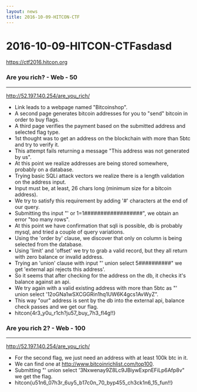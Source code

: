 ```yaml
---
layout: news
title: 2016-10-09-HITCON-CTF
---
```


# 2016-10-09-HITCON-CTFasdasd
https://ctf2016.hitcon.org

### Are you rich? - Web - 50  
--------------------------------------------------------------------------------------------
http://52.197.140.254/are_you_rich/

- Link leads to a webpage named "Bitcoinshop".
- A second page generates bitcoin addresses for you to "send" bitcoin in order to buy flags.
- A third page verifies the payment based on the submitted address and selected flag type.
- 1st thought was to get an address on the blockchain with more than 5btc and try to verify it.
- This attempt fails returning a message "This address was not generated by us".
- At this point we realize addresses are being stored somewhere, probably on a database.
- Trying basic SQLi attack vectors we realize there is a length validation on the address input.
- Input must be, at least, 26 chars long (minimum size for a bitcoin address).
- We try to satisfy this requirement by adding '#' characters at the end of our query.
- Submitting ths input "' or 1=1##################", we obtain an error "too many rows".
- At this point we have confirmation that sqli is possible, db is probably mysql, and tried a couple of query variations.
- Using the 'order by' clause, we discover that only on column is being selected from the database.
- Using 'limit' and 'offset' we try to grab a valid record, but they all return with zero balance or invalid address.
- Trying an 'union' clause with input "' union select 5##########" we get 'external api rejects this address'.
- So it seems that after checking for the address on the db, it checks it's balance against an api.
- We try again with a valid existing address with more than 5btc as "' union select '12oGNa1wSXCGGRin1hq1UW6K4gcs1AvWyZ".
- This way "our" address is sent by the db into the external api, balance check passes and we get our flag.
- hitcon{4r3_y0u_r1ch?ju57_buy_7h3_fl4g!!}


### Are you rich 2? - Web - 100
--------------------------------------------------------------------------------------------
http://52.197.140.254/are_you_rich/

- For the second flag, we just need an address with at least 100k btc in it.
- We can find one at http://www.bitcoinrichlist.com/top100.
- Submitting "' union select '3Nxwenay9Z8Lc9JBiywExpnEFiLp6Afp8v" we get the flag.
- hitcon{u51n6_07h3r_6uy5_b17c0n_70_byp455_ch3ck1n6_15_fun!!}
